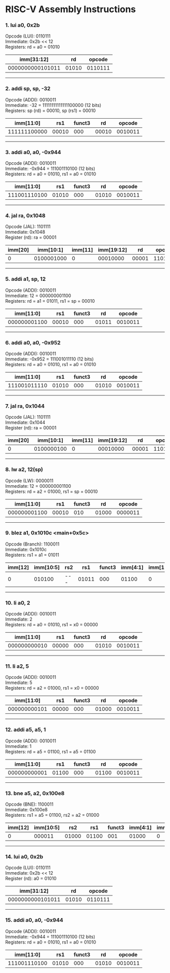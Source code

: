 # RISC-V Assembly Instructions

### 1. lui a0, 0x2b
Opcode (LUI): 0110111  
Immediate: 0x2b << 12  
Registers: rd = a0 = 01010  

| imm[31:12]      | rd      | opcode  |
|------------------|---------|---------|
| 0000000000101011 | 01010   | 0110111 |

---

### 2. addi sp, sp, -32
Opcode (ADDI): 0010011  
Immediate: -32 = 11111111111111100000 (12 bits)  
Registers: sp (rd) = 00010, sp (rs1) = 00010  

| imm[11:0]       | rs1    | funct3 | rd    | opcode  |
|------------------|--------|--------|-------|---------|
| 111111100000    | 00010  | 000    | 00010 | 0010011 |

---

### 3. addi a0, a0, -0x944
Opcode (ADDI): 0010011  
Immediate: -0x944 = 111001110100 (12 bits)  
Registers: rd = a0 = 01010, rs1 = a0 = 01010  

| imm[11:0]       | rs1    | funct3 | rd    | opcode  |
|------------------|--------|--------|-------|---------|
| 111001110100    | 01010  | 000    | 01010 | 0010011 |

---

### 4. jal ra, 0x1048 <printf>
Opcode (JAL): 1101111  
Immediate: 0x1048  
Register (rd): ra = 00001  

| imm[20] | imm[10:1] | imm[11] | imm[19:12] | rd    | opcode  |
|---------|-----------|---------|------------|-------|---------|
|   0     | 0100001000|    0    |  00010000  | 00001 | 1101111 |

---

### 5. addi a1, sp, 12
Opcode (ADDI): 0010011  
Immediate: 12 = 000000001100  
Registers: rd = a1 = 01011, rs1 = sp = 00010  

| imm[11:0]       | rs1    | funct3 | rd    | opcode  |
|------------------|--------|--------|-------|---------|
| 000000001100    | 00010  | 000    | 01011 | 0010011 |

---

### 6. addi a0, a0, -0x952
Opcode (ADDI): 0010011  
Immediate: -0x952 = 111001011110 (12 bits)  
Registers: rd = a0 = 01010, rs1 = a0 = 01010  

| imm[11:0]       | rs1    | funct3 | rd    | opcode  |
|------------------|--------|--------|-------|---------|
| 111001011110    | 01010  | 000    | 01010 | 0010011 |

---

### 7. jal ra, 0x1044 <scanf>
Opcode (JAL): 1101111  
Immediate: 0x1044  
Register (rd): ra = 00001  

| imm[20] | imm[10:1] | imm[11] | imm[19:12] | rd    | opcode  |
|---------|-----------|---------|------------|-------|---------|
|   0     | 0100000100|    0    |  00010000  | 00001 | 1101111 |

---

### 8. lw a2, 12(sp)
Opcode (LW): 0000011  
Immediate: 12 = 000000001100  
Registers: rd = a2 = 01000, rs1 = sp = 00010  

| imm[11:0]       | rs1    | funct3 | rd    | opcode  |
|------------------|--------|--------|-------|---------|
| 000000001100    | 00010  | 010    | 01000 | 0000011 |

---

### 9. blez a1, 0x1010c <main+0x5c>
Opcode (Branch): 1100011  
Immediate: 0x1010c  
Registers: rs1 = a1 = 01011  

| imm[12] | imm[10:5] | rs2 | rs1   | funct3 | imm[4:1] | imm[11] | opcode  |
|---------|-----------|-----|-------|--------|----------|---------|---------|
|    0    | 010100    | --- | 01011 | 000    | 01100    |    0    | 1100011 |

---

### 10. li a0, 2
Opcode (ADDI): 0010011  
Immediate: 2  
Registers: rd = a0 = 01010, rs1 = x0 = 00000  

| imm[11:0]       | rs1    | funct3 | rd    | opcode  |
|------------------|--------|--------|-------|---------|
| 000000000010    | 00000  | 000    | 01010 | 0010011 |

---

### 11. li a2, 5
Opcode (ADDI): 0010011  
Immediate: 5  
Registers: rd = a2 = 01000, rs1 = x0 = 00000  

| imm[11:0]       | rs1    | funct3 | rd    | opcode  |
|------------------|--------|--------|-------|---------|
| 000000000101    | 00000  | 000    | 01000 | 0010011 |

---

### 12. addi a5, a5, 1
Opcode (ADDI): 0010011  
Immediate: 1  
Registers: rd = a5 = 01100, rs1 = a5 = 01100  

| imm[11:0]       | rs1    | funct3 | rd    | opcode  |
|------------------|--------|--------|-------|---------|
| 000000000001    | 01100  | 000    | 01100 | 0010011 |

---

### 13. bne a5, a2, 0x100e8
Opcode (BNE): 1100011  
Immediate: 0x100e8  
Registers: rs1 = a5 = 01100, rs2 = a2 = 01000  

| imm[12] | imm[10:5] | rs2   | rs1   | funct3 | imm[4:1] | imm[11] | opcode  |
|---------|-----------|-------|-------|--------|----------|---------|---------|
|   0     | 000011    | 01000 | 01100 | 001    | 01000    |    0    | 1100011 |

---

### 14. lui a0, 0x2b
Opcode (LUI): 0110111  
Immediate: 0x2b << 12  
Register (rd): a0 = 01010  

| imm[31:12]      | rd      | opcode  |
|------------------|---------|---------|
| 0000000000101011 | 01010   | 0110111 |

---

### 15. addi a0, a0, -0x944
Opcode (ADDI): 0010011  
Immediate: -0x944 = 111001110100 (12 bits)  
Registers: rd = a0 = 01010, rs1 = a0 = 01010  

| imm[11:0]       | rs1    | funct3 | rd    | opcode  |
|------------------|--------|--------|-------|---------|
| 111001110100    | 01010  | 000    | 01010 | 0010011 |
